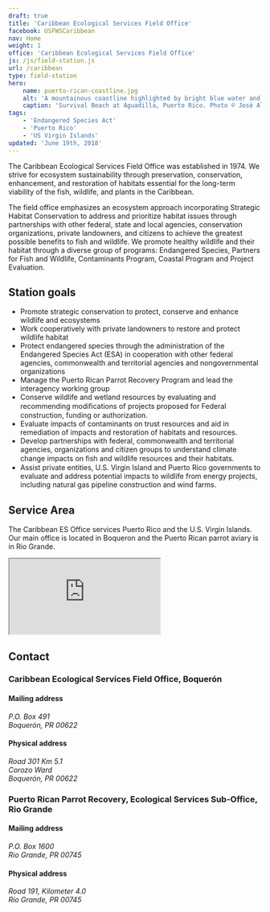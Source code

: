 ```yaml
---
draft: true
title: 'Caribbean Ecological Services Field Office'
facebook: USFWSCaribbean
nav: Home
weight: 1
office: 'Caribbean Ecological Services Field Office'
js: /js/field-station.js
url: /caribbean
type: field-station
hero:
    name: puerto-rican-coastline.jpg
    alt: 'A mountainous coastline highlighted by bright blue water and vegetated rocks.'
    caption: 'Survival Beach at Aguadilla, Puerto Rico. Photo © José Almodóvar.'
tags:
    - 'Endangered Species Act'
    - 'Puerto Rico'
    - 'US Virgin Islands'
updated: 'June 19th, 2018'
---
```


The Caribbean Ecological Services Field Office was established in 1974. We strive for ecosystem sustainability through preservation, conservation, enhancement, and restoration of habitats essential for the long-term viability of the fish, wildlife, and plants in the Caribbean.

The field office emphasizes an ecosystem approach incorporating Strategic Habitat Conservation to address and prioritize habitat issues through partnerships with other federal, state and local agencies, conservation organizations, private landowners, and citizens to achieve the greatest possible benefits to fish and wildlife. We promote healthy wildlife and their habitat through a diverse group of programs: Endangered Species, Partners for Fish and Wildlife, Contaminants Program, Coastal Program and Project Evaluation.

## Station goals

- Promote strategic conservation to protect, conserve and enhance wildlife and ecosystems
- Work cooperatively with private landowners to restore and protect wildlife habitat
- Protect endangered species through the administration of the Endangered Species Act (ESA) in cooperation with other federal agencies, commonwealth and territorial agencies and non­governmental organizations
- Manage the Puerto Rican Parrot Recovery Program and lead the interagency working group
- Conserve wildlife and wetland resources by evaluating and recommending modiﬁcations of projects proposed for Federal construction, funding or authorization.
- Evaluate impacts of contaminants on trust resources and aid in remediation of impacts and restoration of habitats and resources.
- Develop partnerships with federal, commonwealth and territorial agencies, organizations and citizen groups to understand climate change impacts on ﬁsh and wildlife resources and their habitats.
- Assist private entities, U.S. Virgin Island and Puerto Rico governments to evaluate and address potential impacts to wildlife from energy projects, including natural gas pipeline construction and wind farms.

## Service Area

The Caribbean ES Office services Puerto Rico and the U.S. Virgin Islands. Our main office is located in Boqueron and the Puerto Rican parrot aviary is in Rio Grande.

<iframe src="https://usfws.github.io/southeast-mega-map/?state=Puerto+Rico&state=USVI" class="state-map" title="Find a local field station"></iframe>

## Contact

### Caribbean Ecological Services Field Office, Boquerón

#### Mailing address

<address>
  P.O. Box 491 <br>
  Boquerón, PR 00622 <br>
</address>

#### Physical address

<address>
  Road 301 Km 5.1 <br>
  Corozo Ward <br>
  Boquerón, PR 00622 <br>
</address>

### Puerto Rican Parrot Recovery, Ecological Services Sub-Office, Rio Grande

#### Mailing address

<address>
  P.O. Box 1600 <br>
  Rio Grande, PR 00745 <br>
</address>

#### Physical address

<address>
  Road 191, Kilometer 4.0 <br>
  Río Grande, PR 00745 <br>
</address>
